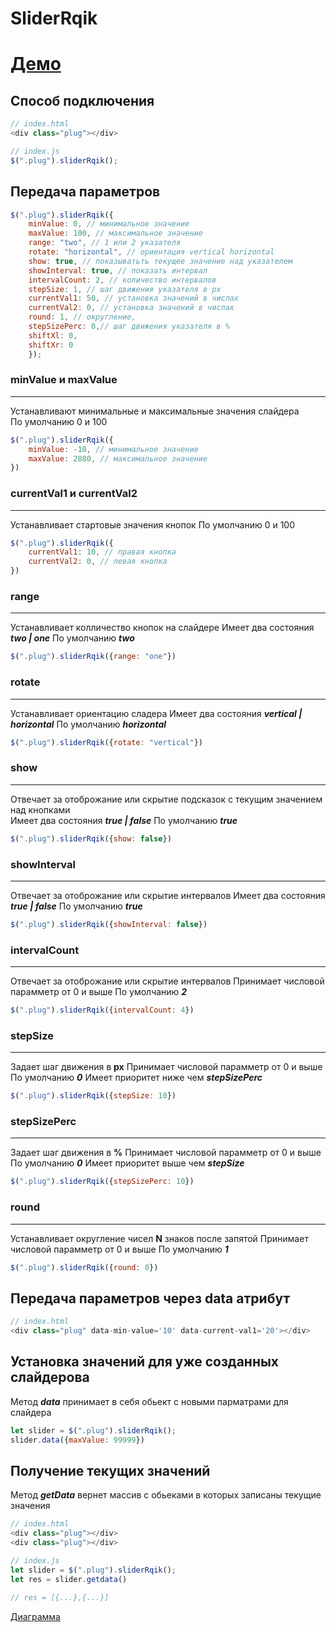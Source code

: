 SliderRqik
======
# [Демо](https://rqik.github.io/SliderPlugin/dist/)
## Способ подключения 

```javascript
// index.html
<div class="plug"></div>

// index.js
$(".plug").sliderRqik();  
```

## Передача параметров
```javascript
$(".plug").sliderRqik({
    minValue: 0, // минимальное значение
    maxValue: 100, // максимальное значение
    range: "two", // 1 или 2 указателя
    rotate: "horizontal", // ориентация vertical horizontal
    show: true, // показыватьть текущее значение над указателем
    showInterval: true, // показать интервал
    intervalCount: 2, // количество интервалов
    stepSize: 1, // шаг движения указателя в px
    currentVal1: 50, // установка значений в числах
    currentVal2: 0, // установка значений в числах
    round: 1, // округление,
    stepSizePerc: 0,// шаг движения указателя в %
    shiftXl: 0,
    shiftXr: 0
    });  
```
### minValue и maxValue
---
Устанавливают минимальные и максимальные значения слайдера  
По умолчанию 0 и 100
```javascript
$(".plug").sliderRqik({
    minValue: -10, // минимальное значение
    maxValue: 2880, // максимальное значение
})
```
###   currentVal1 и currentVal2
---
Устанавливает стартовые значения кнопок
По умолчанию 0 и 100
```javascript
$(".plug").sliderRqik({
    currentVal1: 10, // правая кнопка
    currentVal2: 0, // левая кнопка
})
```

### range
---
Устанавливает колличество кнопок на слайдере 
Имеет два состояния __*two | one*__ 
По умолчанию __*two*__ 
```javascript
$(".plug").sliderRqik({range: "one"})
```
### rotate
---
Устанавливает ориентацию сладера 
Имеет два состояния  __*vertical | horizontal*__ 
По умолчанию __*horizontal*__ 
```javascript
$(".plug").sliderRqik({rotate: "vertical"})
```
### show
---
Отвечает за отоброжание или скрытие подсказок с текущим значением над кнопками  
Имеет два состояния  __*true | false*__ 
По умолчанию __*true*__ 
```javascript
$(".plug").sliderRqik({show: false})
```
### showInterval
---
Отвечает за отоброжание или скрытие интервалов
Имеет два состояния  __*true | false*__ 
По умолчанию __*true*__ 
```javascript
$(".plug").sliderRqik({showInterval: false})
```
### intervalCount
---
Отвечает за отоброжание или скрытие интервалов
Принимает числовой парамметр от 0 и выше 
По умолчанию __*2*__ 
```javascript
$(".plug").sliderRqik({intervalCount: 4})
```
### stepSize
---
Задает шаг движения в __px__ 
Принимает числовой парамметр от 0 и выше 
По умолчанию __*0*__ 
Имеет приоритет ниже чем  __*stepSizePerc*__ 
```javascript
$(".plug").sliderRqik({stepSize: 10})
```
### stepSizePerc
---
Задает шаг движения в __%__ 
Принимает числовой парамметр от 0 и выше 
По умолчанию __*0*__ 
Имеет приоритет выше чем  __*stepSize*__ 
```javascript
$(".plug").sliderRqik({stepSizePerc: 10})
```
###  round
---
Устанавливает округление чисел __N__ знаков после запятой 
Принимает числовой парамметр от 0 и выше 
По умолчанию __*1*__ 
```javascript
$(".plug").sliderRqik({round: 0})
```

## Передача параметров через data атрибут 
```javascript
// index.html
<div class="plug" data-min-value='10' data-current-val1='20'></div>
```
## Установка значений для уже созданных слайдерова
Метод __*data*__ принимает в себя обьект с новыми парматрами для слайдера

```javascript
let slider = $(".plug").sliderRqik(); 
slider.data({maxValue: 99999})

```

## Получение текущих значений 
Метод __*getData*__ вернет массив с обьеками в которых записаны текущие значения 

```javascript
// index.html
<div class="plug"></div>
<div class="plug"></div>

// index.js
let slider = $(".plug").sliderRqik(); 
let res = slider.getdata()

// res = [{...},{...}]
```



[ Диаграмма ](https://viewer.diagrams.net/?highlight=0000ff&edit=_blank&layers=1&nav=1#R7Z1dc9o4FIZ%2FDTO7F%2B3Ylg3mMkDStEvaTJLpplc7Aiug1liMLL7661e2ZYwROAqxcLKrTmeKD8c20vMe6ejDbgv0Z%2BtPFM6nNyRAYcuxgnULDFqOY1vA5%2F8klk1m8VxhmFAcCKfCcI9%2Fo%2FxMYV3gAMUlR0ZIyPC8bByTKEJjVrJBSsmq7PZEwvJd53CCJMP9GIay9W8csGlm9Z1OYb9GeDLN72y3u9k3M5g7i5LEUxiQ1Y4JXLZAnxLCsk%2BzdR%2BFSeXl9XJ9ZQ36F%2BDrsnv1469%2FRo%2Fr4Bv7kF3s6iWnbItAUcROvvRiePc1JsOLL%2FDXwy2eDIY2wuIUawnDhaivW4pifhtERaHZJq%2FJeIVnIYz4Ue%2BJROxefGPzYxjiScQ%2Fj7MzQW%2BJKMMcwoX4gpE5t46nOAyGcEMWSTFiBse%2F8qPelFD8m18WhuKa%2FGvKhJ6cdsnjPjmTmy1u5T%2BX%2B9zmdWPvmW7guuQ4hDEThjEJQziP8WhbjBmkExz1CGNkJpwUq14gSoqN1jvCEyg%2BITJDjG64i%2FjWFzUvosruiuNVoVG7LWzTXX22XREbIi4m20sX7PkHgf8FUuhKUphljcGeDHgBWYqHkl%2BoT0LCeQ8ikukCh%2BGeKZdGiJ7YUWHEczjG0WSY%2BgzcwnInSp6YCD%2F3KUwjcIqDAEUJVMIggxnBBNec4IilNeP1%2BF9egX3ro9fy%2BA%2Fv82O7OOZ%2FE3fK%2BiTiZYE45Yu4PFYokcgB8pUR9Dx5gZprWYl07lc7aFsCvcRo1UruB%2BxC8wZ5bcg9p2HkjoRcYhzilF3GOO8p7ZMAzziqEBVEHxLggw%2B2RB3I1MEBwiEcofCWxJhhklyfZr575JuC2%2FHV4Pqa2LqeBDdejOIxxSNkglofd7%2FxdlxuyD9HmBnQNYO2bX3NNxn9TAY9jpW2cUVv%2FLEihGNx%2BTgOYmEK4mC3Wa%2BUDdgprJCZEUt9YgGK3cEJYuGHQi8v6R6kRuJ7mu2Zwd3ZBnega6tqQleScCBH4KGFTF9RHf6uMvm3MrhzZNLfRjGiywMTOgb262Cfc1j3OOyM5vTu8%2BWXVWce9566Px6GH9oS696CN2%2BRIV0zadUxnjbSclT3FzQp5ffUYnjXy9u23Ibb8Y4E%2FD7EgWnE60cNFGfetcV2vlJWGsfzTJsfG9p10%2FaaTtDkPluCbKZiT6XrK2ZkuoZZQB5towDz0bQZa2mgrbpmqi2WgZyWpZN3I5OFaxlc20033g4wwM8J3D3jCPvwGosM%2FObgrggzf1rj%2FKkLyhOoyjrYLtXULwS5ZzczqAoxvw2g9zOFasu9uknRa8OrOmmqK0V3TIp%2BRtrtplN0Wx5vp%2B22mD41xOsm3vy2GF8ifr8YmUXvMy96d2zF0N%2FumKh%2FeC7HvplYVYx7Xxn%2FW0nbwIG4T5dM7mA0MV177cAb39QM5DUysyiqk%2Fg5V8EP%2F2T5GRWz4UEP6%2BZXwB15WVTCbIbhJ%2FNVXfbWNg6Xk7PLJS%2Fl0d1qJlmvMVkHdjlbd%2FOlrGezdc%2FSJQi5O8%2B1EEtiMO374WB6P%2Bm6I6frpnmvDW%2FTs6xA7rx3nmgxwVwvbdVZVqCr7Qbyo2gjSmAwTro7g7tm3Kr7XrThduRx2CIy8a0NuO00TRzIxI%2FsRzZpur45dU9RBvq2Qbhyv379cDP8SpJ3%2FJi4r4z7bQy9nyTdlbc%2FHX8%2FkMH9StyNz6i7chpnxmS14W38RSHOAbq8uBa%2F%2FJQEf7DNHP3ZAhfcknw08V23AM65NeLgk0aWxBQFE5SnaLxKpmRCIhheFlZe0YsoQIGo5sJnSNJoTYL1J2JsI3IwuGAkycLYrMjQdlsK58XZUkwWdIyqdC06KZ4JTlAVMVH8pMyVuCgKIcPLXafDMMSpt4n2duZW9zavOntJefY7xUkF0QtK4WbHTSj66G3a5dvYYtvilZq7Y1mV7r5d5c4%2FZD%2B30OK2%2Fk6Xp9zZnEGeXIN08yjOTw9%2BJAe8rRCHg%2FXul4ONONIu6%2Fxlmc%2Bp2qtb1a9qYsB7YlgzMU%2BRWL7SobshcjpeKYjdtqfUEtUVz%2B7%2FWAsdRS3ku5Zq1sIrOxNPPMio2Jl0Ot6efjT0Dp0m1HS6Kqpe4%2FC8KvS0EC9Vhbc%2F%2FeRXqmLP3bds%2Farw%2FwOqaCuqIt%2F%2B1LAq9vJbVzx0fUwVe%2B6%2B0%2F7Y3fnj69dI%2FqLEdy2SfMPG821H%2B02oROpS2tUDjn3%2FtngP%2B3FZvc6%2F45b8NSmvkSGN9qFJV7XBAnVL8fibEYv38Gfwiv%2FNAFz%2BCw%3D%3D)